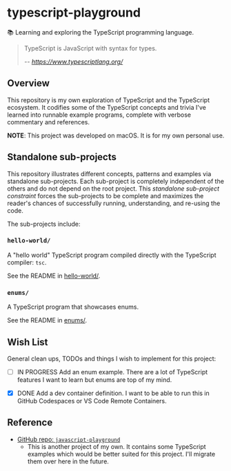 # typescript-playground

📚 Learning and exploring the TypeScript programming language.

> TypeScript is JavaScript with syntax for types.
>
> -- <cite> https://www.typescriptlang.org/ </cite>


## Overview

This repository is my own exploration of TypeScript and the TypeScript ecosystem. It codifies some of the TypeScript
concepts and trivia I've learned into runnable example programs, complete with verbose commentary and references.

**NOTE**: This project was developed on macOS. It is for my own personal use.


## Standalone sub-projects

This repository illustrates different concepts, patterns and examples via standalone sub-projects. Each sub-project is
completely independent of the others and do not depend on the root project. This _standalone sub-project constraint_
forces the sub-projects to be complete and maximizes the reader's chances of successfully running, understanding, and
re-using the code.

The sub-projects include:


### `hello-world/`

A "hello world" TypeScript program compiled directly with the TypeScript compiler: `tsc`.

See the README in [hello-world/](hello-world/).


### `enums/`

A TypeScript program that showcases enums.

See the README in [enums/](enums/).


## Wish List

General clean ups, TODOs and things I wish to implement for this project:

* [ ] IN PROGRESS Add an enum example. There are a lot of TypeScript features I want to learn but enums are top of my mind.
* [x] DONE Add a dev container definition. I want to be able to run this in GitHub Codespaces or VS Code Remote Containers.


## Reference

* [GitHub repo: `javascript-playground`](https://github.com/dgroomes/javascript-playground)
    * This is another project of my own. It contains some TypeScript examples which would be better suited for this
      project. I'll migrate them over here in the future.

